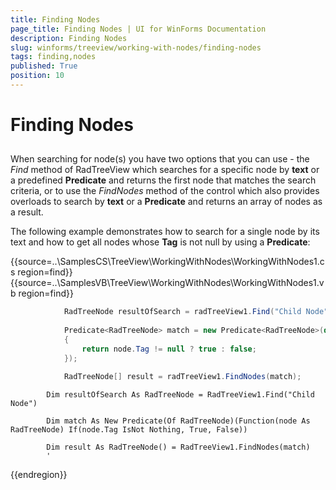 ```yaml
---
title: Finding Nodes
page_title: Finding Nodes | UI for WinForms Documentation
description: Finding Nodes
slug: winforms/treeview/working-with-nodes/finding-nodes
tags: finding,nodes
published: True
position: 10
---
```


# Finding Nodes



## 

When searching for node(s) you have two options that you can use - the *Find* method of RadTreeView which searches for a specific node by __text__ or a predefined __Predicate__ and returns the first node that matches the search criteria, or to use the *FindNodes* method of the control which also provides overloads to search by __text__ or a __Predicate__ and returns an array of nodes as a result. 

The following example demonstrates how to search for a single node by its text and how to get all nodes whose __Tag__ is not null by using a __Predicate__:

{{source=..\SamplesCS\TreeView\WorkingWithNodes\WorkingWithNodes1.cs region=find}} 
{{source=..\SamplesVB\TreeView\WorkingWithNodes\WorkingWithNodes1.vb region=find}} 

````C#
            RadTreeNode resultOfSearch = radTreeView1.Find("Child Node");
            
            Predicate<RadTreeNode> match = new Predicate<RadTreeNode>(delegate(RadTreeNode node)
            {
                return node.Tag != null ? true : false;
            });

            RadTreeNode[] result = radTreeView1.FindNodes(match);
````
````VB.NET
        Dim resultOfSearch As RadTreeNode = RadTreeView1.Find("Child Node")

        Dim match As New Predicate(Of RadTreeNode)(Function(node As RadTreeNode) If(node.Tag IsNot Nothing, True, False))

        Dim result As RadTreeNode() = RadTreeView1.FindNodes(match)
        '
````

{{endregion}}
